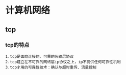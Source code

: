 # 计算机网络

## tcp

### tcp的特点
    1.tcp是面向连接的、可靠的传输层协议
    2.tcp建立在不可靠的网络层ip协议之上，ip不提供任何可靠性机制
    3.tcp才用的可靠性技术：确认与超时重传、流量控制

### 